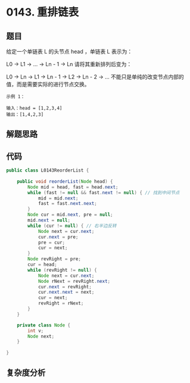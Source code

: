 # 0143. 重排链表

## 题目
给定一个单链表 L 的头节点 head ，单链表 L 表示为：

L0 → L1 → … → Ln - 1 → Ln
请将其重新排列后变为：

L0 → Ln → L1 → Ln - 1 → L2 → Ln - 2 → …
不能只是单纯的改变节点内部的值，而是需要实际的进行节点交换。


```
示例 1：

输入：head = [1,2,3,4]
输出：[1,4,2,3]
```

## 解题思路


## 代码
```java
public class L0143ReorderList {
        
    public void reorderList(Node head) {
        Node mid = head, fast = head.next;
        while (fast != null && fast.next != null) { // 找到中间节点
            mid = mid.next;
            fast = fast.next.next;
        }
        Node cur = mid.next, pre = null;
        mid.next = null;
        while (cur != null) { // 右半边反转
            Node next = cur.next;
            cur.next = pre;
            pre = cur;
            cur = next;
        }
        Node revRight = pre;
        cur = head;
        while (revRight != null) {
            Node next = cur.next;
            Node rNext = revRight.next;
            cur.next = revRight;
            cur.next.next = next;
            cur = next;
            revRight = rNext;
        }
    }

    private class Node {
        int v;
        Node next;
    }
    
}
```

## 复杂度分析

